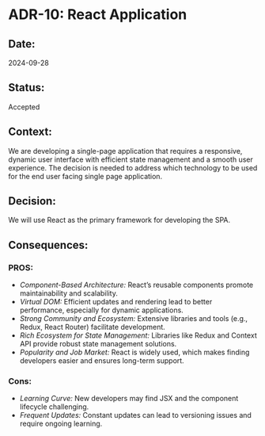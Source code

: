 # ADR-10: React Application

## Date:
2024-09-28

## Status:
Accepted

## Context:
We are developing a single-page application that requires a responsive, dynamic user interface with efficient state management and a smooth user experience. The decision is needed to address which technology to be used for the end user facing single page application.

## Decision:
We will use React as the primary framework for developing the SPA.

## Consequences:
### PROS:
- *Component-Based Architecture:* React’s reusable components promote maintainability and scalability.
- *Virtual DOM:* Efficient updates and rendering lead to better performance, especially for dynamic applications.
- *Strong Community and Ecosystem:* Extensive libraries and tools (e.g., Redux, React Router) facilitate development.
- *Rich Ecosystem for State Management:* Libraries like Redux and Context API provide robust state management solutions.
- *Popularity and Job Market:* React is widely used, which makes finding developers easier and ensures long-term support.

### Cons:
- *Learning Curve:* New developers may find JSX and the component lifecycle challenging.
- *Frequent Updates:* Constant updates can lead to versioning issues and require ongoing learning.
